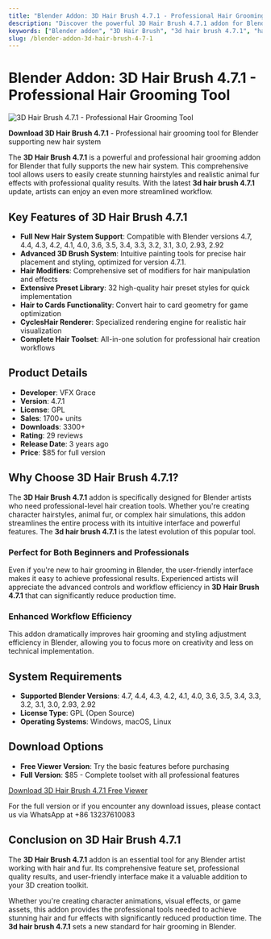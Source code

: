```yaml
---
title: "Blender Addon: 3D Hair Brush 4.7.1 - Professional Hair Grooming Tool"
description: "Discover the powerful 3D Hair Brush 4.7.1 addon for Blender. Create stunning hairstyles and animal fur with this professional hair grooming tool supporting the new hair system."
keywords: ["Blender addon", "3D Hair Brush", "3d hair brush 4.7.1", "hair grooming", "hair styling", "VFX Grace", "Blender hair tool"]
slug: /blender-addon-3d-hair-brush-4-7-1
---
```


# Blender Addon: 3D Hair Brush 4.7.1 - Professional Hair Grooming Tool

![3D Hair Brush 4.7.1 - Professional Hair Grooming Tool](/img/3d-hair-brush-v3-main.jpg)

**Download 3D Hair Brush 4.7.1** - Professional hair grooming tool for Blender supporting new hair system

The **3D Hair Brush 4.7.1** is a powerful and professional hair grooming addon for Blender that fully supports the new hair system. This comprehensive tool allows users to easily create stunning hairstyles and realistic animal fur effects with professional quality results. With the latest **3d hair brush 4.7.1** update, artists can enjoy an even more streamlined workflow.

## Key Features of 3D Hair Brush 4.7.1

- **Full New Hair System Support**: Compatible with Blender versions 4.7, 4.4, 4.3, 4.2, 4.1, 4.0, 3.6, 3.5, 3.4, 3.3, 3.2, 3.1, 3.0, 2.93, 2.92
- **Advanced 3D Brush System**: Intuitive painting tools for precise hair placement and styling, optimized for version 4.7.1.
- **Hair Modifiers**: Comprehensive set of modifiers for hair manipulation and effects
- **Extensive Preset Library**: 32 high-quality hair preset styles for quick implementation
- **Hair to Cards Functionality**: Convert hair to card geometry for game optimization
- **CyclesHair Renderer**: Specialized rendering engine for realistic hair visualization
- **Complete Hair Toolset**: All-in-one solution for professional hair creation workflows

## Product Details

- **Developer**: VFX Grace
- **Version**: 4.7.1
- **License**: GPL
- **Sales**: 1700+ units
- **Downloads**: 3300+
- **Rating**: 29 reviews
- **Release Date**: 3 years ago
- **Price**: $85 for full version

## Why Choose 3D Hair Brush 4.7.1?

The **3D Hair Brush 4.7.1** addon is specifically designed for Blender artists who need professional-level hair creation tools. Whether you're creating character hairstyles, animal fur, or complex hair simulations, this addon streamlines the entire process with its intuitive interface and powerful features. The **3d hair brush 4.7.1** is the latest evolution of this popular tool.

### Perfect for Both Beginners and Professionals

Even if you're new to hair grooming in Blender, the user-friendly interface makes it easy to achieve professional results. Experienced artists will appreciate the advanced controls and workflow efficiency in **3D Hair Brush 4.7.1** that can significantly reduce production time.

### Enhanced Workflow Efficiency

This addon dramatically improves hair grooming and styling adjustment efficiency in Blender, allowing you to focus more on creativity and less on technical implementation.

## System Requirements

- **Supported Blender Versions**: 4.7, 4.4, 4.3, 4.2, 4.1, 4.0, 3.6, 3.5, 3.4, 3.3, 3.2, 3.1, 3.0, 2.93, 2.92
- **License Type**: GPL (Open Source)
- **Operating Systems**: Windows, macOS, Linux

## Download Options

- **Free Viewer Version**: Try the basic features before purchasing
- **Full Version**: $85 - Complete toolset with all professional features

[Download 3D Hair Brush 4.7.1 Free Viewer](https://superhivemarket.com/products/blender-addon--3d-hair-brush-v3)

For the full version or if you encounter any download issues, please contact us via WhatsApp at +86 13237610083

## Conclusion on 3D Hair Brush 4.7.1

The **3D Hair Brush 4.7.1** addon is an essential tool for any Blender artist working with hair and fur. Its comprehensive feature set, professional quality results, and user-friendly interface make it a valuable addition to your 3D creation toolkit.

Whether you're creating character animations, visual effects, or game assets, this addon provides the professional tools needed to achieve stunning hair and fur effects with significantly reduced production time. The **3d hair brush 4.7.1** sets a new standard for hair grooming in Blender.
